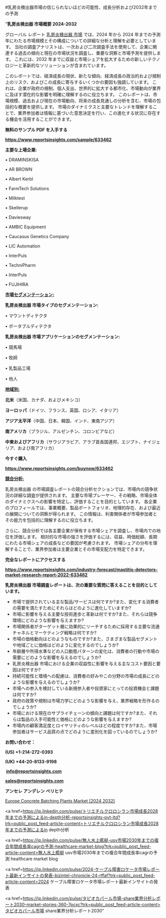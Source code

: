 #乳房炎検出器市場の信じられないほどの可能性、成長分析および2032年までの予測

"<strong>乳房炎検出器 市場概要 2024-2032</strong>

グローバル レポート <a href=https://www.reportsinsights.com/sample/633462>乳房炎検出器 市場</a> では、2024 年から 2024 年までの予測年にわたる市場規模とその構成についての詳細な分析と理解を必要としています。 当社の調査アナリストは、一次および二次調査手法を使用して、企業に関連する過去の傾向と現在の市場状況を調査し、重要な洞察と市場予測を提供します。 これには、2032 年までに収益と市場シェアを拡大​​するための新しいテクノロジーと革新的なソリューションが含まれています。

このレポートでは、経済成長の現状、新たな傾向、経済成長の政治的および規制上のリスク、およびこの成長に寄与するいくつかの要因も強調しています。 これは、企業が政府の規制、個人支出、世界的に拡大する都市化、市場動向が業界に及ぼす潜在的な影響を明確に理解するのに役立ちます。 このレポートは、市場規模、過去および現在の市場動向、将来の成長見通しの分析を含む、市場の包括的な概要を提供します。 市場のダイナミクスと主要なトレンドを理解することで、業界参加者は情報に基づいた意思決定を行い、この進化する状況に存在する機会を活用することができます。

<strong><b>無料のサンプル PDF を入手する</b></strong>

<a href=https://www.reportsinsights.com/sample/633462><strong><u>https://www.reportsinsights.com/sample/633462</u></strong></a>

<strong>主要な上場企業:</strong>

• DRAMINSKISA

• AR BROWN

• Albert Kerbl

• FarmTech Solutions

• Milktest

• Skellerup

• Daviesway

• AMBIC Equipment

• Caucasus Genetics Company

• LIC Automation

• InterPuls

• TechniPharm

• InterPuls

• FUJIHIRA

<strong><u>市場セグメンテーション</u></strong><strong><u>:</u></strong>

<strong>乳房炎検出器 市場タイプのセグメンテーション:</strong>

• マウントディテクタ

• ポータブルディテクタ

<strong>乳房炎検出器 市場アプリケーションのセグメンテーション:</strong>

• 競馬場

• 牧師

• 乳製品工場

• 他人

<strong><u>地域別</u></strong><strong><u>:</u></strong>

<strong>北米</strong>（米国、カナダ、およびメキシコ）

<strong>ヨーロッパ</strong>（ドイツ、フランス、英国、ロシア、イタリア）

<strong>アジア太平洋</strong>（中国、日本、韓国、インド、東南アジア）

<strong>南アメリカ</strong>（ブラジル、アルゼンチン、コロンビアなど）

<strong>中東およびアフリカ</strong>（サウジアラビア、アラブ首長国連邦、エジプト、ナイジェリア、および南アフリカ）

<strong>今すぐ購入</strong>

<a href=https://www.reportsinsights.com/buynow/633462><strong><u>https://www.reportsinsights.com/buynow/633462</u></strong></a>

<strong><u>競合分析:</u></strong>

乳房炎検出器 の市場調査レポートの競合分析セクションでは、市場内の競争状況の詳細な調査が提供されます。 主要な市場プレーヤー、その戦略、市場全体のダイナミクスへの影響を特定し、評価することを目的としています。 各企業のプロフィールでは、事業概要、製品ポートフォリオ、地理的存在、および最近の展開についての洞察が得られます。 この情報は、利害関係者が市場参加者とその能力を包括的に理解するのに役立ちます。

さらに、競合分析では各主要企業が保有する市場シェアを調査し、市場内での地位を評価します。 相対的な市場の強さを評価するには、収益、時価総額、長期にわたる市場シェアの成長などの要因が考慮されます。 市場シェアの分布を理解することで、業界参加者は主要企業とその市場支配力を特定できます。

<strong>完全なレポートにアクセスする</strong>

<a href=https://www.reportsinsights.com/industry-forecast/mastitis-detectors-market-research-report-2022-633462><strong><u><b>https://www.reportsinsights.com/industry-forecast/mastitis-detectors-market-research-report-2022-633462</b></u></strong></a>

<strong><b>乳房炎検出器 市場調査レポートは、次の重要な質問に答えることを目的としています。</b></strong>
<ul>
  <li>市場で提供されている主な製品/サービスは何ですか?また、変化する消費者の需要を満たすためにそれらはどのように進化していますか?</li>
  <li>市場に影響を与える主要な技術進歩と革新は何ですか?また、それらは競争環境にどのような影響を与えますか?</li>
  <li>市場関係者がターゲット層に効果的にリーチするために採用する主要な流通チャネルとマーケティング戦略は何ですか?</li>
  <li>市場の価格動向はどのようなものですか?また、さまざまな製品セグメントや地域ごとに価格はどのように変化するのでしょうか?</li>
  <li>年齢層や所得水準などの人口動態パターンの変化は、消費者の行動や市場の需要にどのような影響を与えるのでしょうか?</li>
  <li>乳房炎検出器 市場における企業の収益性に影響を与える主なコスト要因と要因は何ですか?</li>
  <li>持続可能性と環境への配慮は、消費者の好みやこの分野の市場の成長にどのような影響を与えるのでしょうか?</li>
  <li>市場への参入を検討している新規参入者や投資家にとっての投資機会と課題は何ですか?</li>
  <li>政府の政策や規制は市場力学にどのような影響を与え、業界戦略を形作るのでしょうか?</li>
  <li>市場における現在のサプライチェーンの傾向と課題は何ですか?また、それらは製品の入手可能性と価格にどのような影響を与えますか?</li>
  <li>市場内の顧客満足度とロイヤリティのレベルはどの程度ですか?また、市場参加者はサービス品質の点でどのように差別化を図っているのでしょうか?</li>
</ul>
<strong>お問い合わせ：</strong>

<strong>(US) +1-214-272-0393</strong>

<strong>(UK) +44-20-8133-9198</strong>

<strong> </strong><a href=info@reportsinsights.com><strong><u>info@reportsinsights.com</u></strong></a>

<a href=sales@reportsinsights.com><strong><u>sales@reportsinsights.com</u></strong></a>

<strong>アンセレ アンデレン ベリヒテ</strong>

<a href=https://www.linkedin.com/pulse/europe-concrete-batching-plants-markets-analysis-cykof/>Europe Concrete Batching Plants Market [2024 2032]</a>

<a href=https://jp.linkedin.com/pulse/トリエチルクロロシラン市場成長2028年までの予測によるin-depth分析-reportsinsights-pvt-ltd?trk=public_post_feed-article-content>トリエチルクロロシラン市場成長2028年までの予測によるin depth分析</a>

<a href=https://jp.linkedin.com/pulse/無人水上艦艇-usv市場2030年までの複合年間成長率cagrの予測-healthcare-market-blog?trk=public_post_feed-article-content>無人水上艦艇 usv市場2030年までの複合年間成長率cagrの予測 healthcare market blog</a>

<a href=https://jp.linkedin.com/pulse/2024-ケーブル障害ロケータ市場レポート最新インサイトの発表-bizintel-chronicle-24-rffaf?trk=public_post_feed-article-content>2024 ケーブル障害ロケータ市場レポート最新インサイトの発表</a>

<a href=https://jp.linkedin.com/pulse/タピオカパール市場-share業界分析レポート2030-market-stories-360-7pcxc?trk=public_post_feed-article-content>タピオカパール市場 share業界分析レポート2030</a>"
